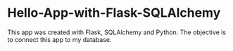 # Hello-App-with-Flask-SQLAlchemy
This app was created with Flask, SQLAlchemy and Python. The objective is to connect this app to my database.

